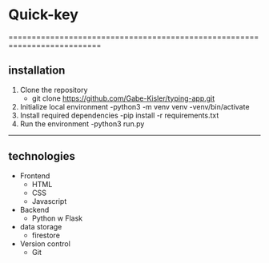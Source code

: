 # Quick-key

==========================================================================

## installation
1. Clone the repository
   - git clone https://github.com/Gabe-Kisler/typing-app.git
2. Initialize local environment
   -python3 -m venv venv
   -venv/bin/activate
3. Install required dependencies
   -pip install -r requirements.txt
4. Run the environment
   -python3 run.py

____________________________________________________________________________


## technologies
- Frontend
  - HTML
  - CSS
  - Javascript
- Backend
  - Python w Flask
- data storage
  - firestore
- Version control
  - Git




